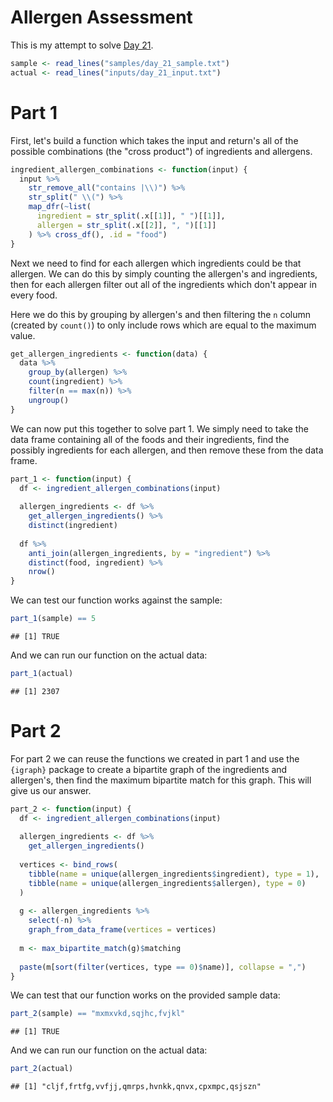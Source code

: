 # Allergen Assessment



This is my attempt to solve [Day 21](https://adventofcode.com/2021/day/21).


```r
sample <- read_lines("samples/day_21_sample.txt")
actual <- read_lines("inputs/day_21_input.txt")
```

# Part 1

First, let's build a function which takes the input and return's all of the possible combinations (the "cross product")
of ingredients and allergens.


```r
ingredient_allergen_combinations <- function(input) {
  input %>%
    str_remove_all("contains |\\)") %>%
    str_split(" \\(") %>%
    map_dfr(~list(
      ingredient = str_split(.x[[1]], " ")[[1]],
      allergen = str_split(.x[[2]], ", ")[[1]]
    ) %>% cross_df(), .id = "food")
}
```

Next we need to find for each allergen which ingredients could be that allergen. We can do this by simply counting the
allergen's and ingredients, then for each allergen filter out all of the ingredients which don't appear in every food.

Here we do this by grouping by allergen's and then filtering the `n` column (created by `count()`) to only include rows
which are equal to the maximum value.


```r
get_allergen_ingredients <- function(data) {
  data %>%
    group_by(allergen) %>%
    count(ingredient) %>%
    filter(n == max(n)) %>%
    ungroup()
}
```

We can now put this together to solve part 1. We simply need to take the data frame containing all of the foods and
their ingredients, find the possibly ingredients for each allergen, and then remove these from the data frame.


```r
part_1 <- function(input) {
  df <- ingredient_allergen_combinations(input)
  
  allergen_ingredients <- df %>%
    get_allergen_ingredients() %>%
    distinct(ingredient)
  
  df %>%
    anti_join(allergen_ingredients, by = "ingredient") %>%
    distinct(food, ingredient) %>%
    nrow()
}
```

We can test our function works against the sample:


```r
part_1(sample) == 5
```

```
## [1] TRUE
```

And we can run our function on the actual data:


```r
part_1(actual)
```

```
## [1] 2307
```

# Part 2

For part 2 we can reuse the functions we created in part 1 and use the `{igraph}` package to create a bipartite graph
of the ingredients and allergen's, then find the maximum bipartite match for this graph. This will give us our answer.


```r
part_2 <- function(input) {
  df <- ingredient_allergen_combinations(input)
  
  allergen_ingredients <- df %>%
    get_allergen_ingredients()
  
  vertices <- bind_rows(
    tibble(name = unique(allergen_ingredients$ingredient), type = 1),
    tibble(name = unique(allergen_ingredients$allergen), type = 0)
  )
  
  g <- allergen_ingredients %>%
    select(-n) %>%
    graph_from_data_frame(vertices = vertices)
  
  m <- max_bipartite_match(g)$matching
  
  paste(m[sort(filter(vertices, type == 0)$name)], collapse = ",")
}
```

We can test that our function works on the provided sample data:


```r
part_2(sample) == "mxmxvkd,sqjhc,fvjkl"
```

```
## [1] TRUE
```

And we can run our function on the actual data:


```r
part_2(actual)
```

```
## [1] "cljf,frtfg,vvfjj,qmrps,hvnkk,qnvx,cpxmpc,qsjszn"
```
